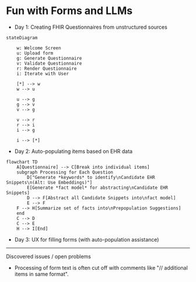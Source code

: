 # Fun with Forms and LLMs

* Day 1: Creating FHIR Questionnaires from unstructured sources


```mermaid
stateDiagram

    w: Welcome Screen
    u: Upload form
    g: Generate Questionnaire
    v: Validate Questionnaire
    r: Render Questionnaire
    i: Iterate with User

    [*] --> w
    w --> u

    u --> g
    g --> v
    v --> g

    v --> r
    r --> i
    i --> g

    i --> [*]
```


* Day 2: Auto-populating items based on EHR data

```mermaid
flowchart TD
    A[Questionnaire] --> C[Break into individual items]
    subgraph Processing for Each Question
        D["Generate *keywords* to identify\nCandidate EHR Snippets\n(Alt: Use Embeddings)"]
        E[Generate *fact model* for abstracting\nCandidate EHR Snippets]
        D --> F[Abstract all Candidate Snippets into\nfact model]
        E --> F
    F --> H[Summarize set of facts into\nPrepopulation Suggestions]
    end
    C --> D
    C --> E
    H --> I[End]
```

* Day 3: UX for filling forms (with auto-population assistance)


---

Discovered issues / open problems

* Processing of form text is often cut off with comments like "// additional items in same format".
